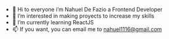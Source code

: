 - 👋 Hi to everyone i’m Nahuel De Fazio a Frontend Developer
- 👀 I’m interested in making proyects to increase my skills
- 🌱 I’m currently learning ReactJS
- 📫 If you want, you can email me to nahuel1116@gmail.com

<!---
nahueldefazio/nahueldefazio is a ✨ special ✨ repository because its `README.md` (this file) appears on your GitHub profile.
You can click the Preview link to take a look at your changes.
--->
